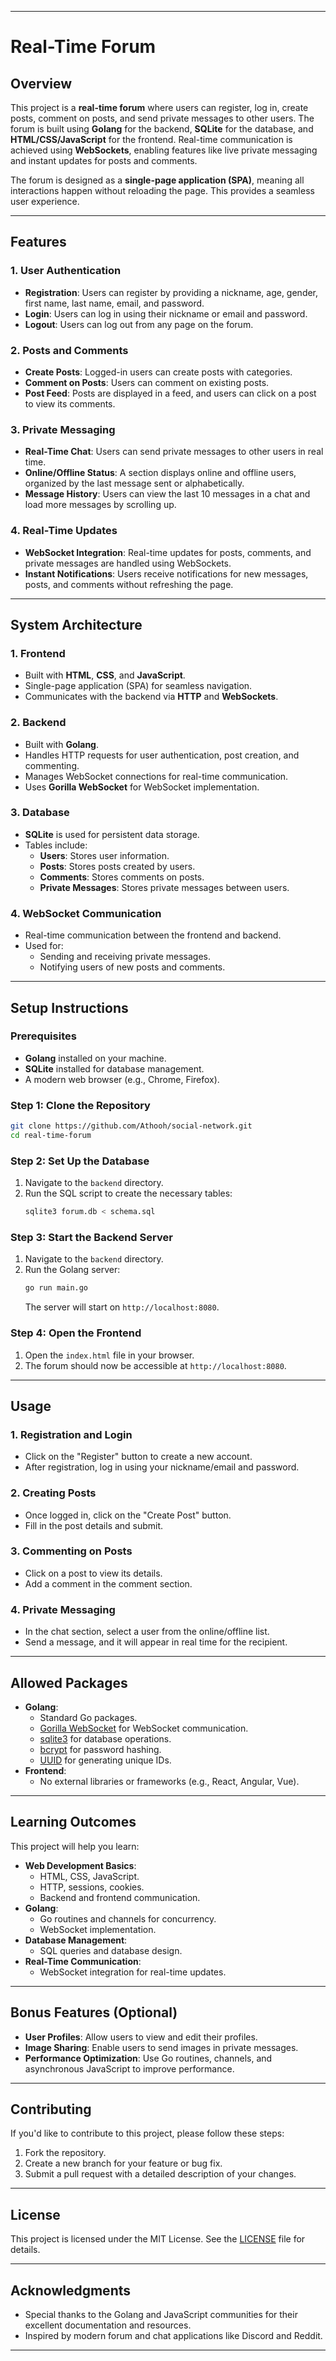 
---

# Real-Time Forum

## Overview
This project is a **real-time forum** where users can register, log in, create posts, comment on posts, and send private messages to other users. The forum is built using **Golang** for the backend, **SQLite** for the database, and **HTML/CSS/JavaScript** for the frontend. Real-time communication is achieved using **WebSockets**, enabling features like live private messaging and instant updates for posts and comments.

The forum is designed as a **single-page application (SPA)**, meaning all interactions happen without reloading the page. This provides a seamless user experience.

---

## Features

### 1. **User Authentication**
- **Registration**: Users can register by providing a nickname, age, gender, first name, last name, email, and password.
- **Login**: Users can log in using their nickname or email and password.
- **Logout**: Users can log out from any page on the forum.

### 2. **Posts and Comments**
- **Create Posts**: Logged-in users can create posts with categories.
- **Comment on Posts**: Users can comment on existing posts.
- **Post Feed**: Posts are displayed in a feed, and users can click on a post to view its comments.

### 3. **Private Messaging**
- **Real-Time Chat**: Users can send private messages to other users in real time.
- **Online/Offline Status**: A section displays online and offline users, organized by the last message sent or alphabetically.
- **Message History**: Users can view the last 10 messages in a chat and load more messages by scrolling up.

### 4. **Real-Time Updates**
- **WebSocket Integration**: Real-time updates for posts, comments, and private messages are handled using WebSockets.
- **Instant Notifications**: Users receive notifications for new messages, posts, and comments without refreshing the page.

---

## System Architecture

### 1. **Frontend**
- Built with **HTML**, **CSS**, and **JavaScript**.
- Single-page application (SPA) for seamless navigation.
- Communicates with the backend via **HTTP** and **WebSockets**.

### 2. **Backend**
- Built with **Golang**.
- Handles HTTP requests for user authentication, post creation, and commenting.
- Manages WebSocket connections for real-time communication.
- Uses **Gorilla WebSocket** for WebSocket implementation.

### 3. **Database**
- **SQLite** is used for persistent data storage.
- Tables include:
  - **Users**: Stores user information.
  - **Posts**: Stores posts created by users.
  - **Comments**: Stores comments on posts.
  - **Private Messages**: Stores private messages between users.

### 4. **WebSocket Communication**
- Real-time communication between the frontend and backend.
- Used for:
  - Sending and receiving private messages.
  - Notifying users of new posts and comments.

---

## Setup Instructions

### Prerequisites
- **Golang** installed on your machine.
- **SQLite** installed for database management.
- A modern web browser (e.g., Chrome, Firefox).

### Step 1: Clone the Repository
```bash
git clone https://github.com/Athooh/social-network.git
cd real-time-forum
```

### Step 2: Set Up the Database
1. Navigate to the `backend` directory.
2. Run the SQL script to create the necessary tables:
   ```bash
   sqlite3 forum.db < schema.sql
   ```

### Step 3: Start the Backend Server
1. Navigate to the `backend` directory.
2. Run the Golang server:
   ```bash
   go run main.go
   ```
   The server will start on `http://localhost:8080`.

### Step 4: Open the Frontend
1. Open the `index.html` file in your browser.
2. The forum should now be accessible at `http://localhost:8080`.

---

## Usage

### 1. **Registration and Login**
- Click on the "Register" button to create a new account.
- After registration, log in using your nickname/email and password.

### 2. **Creating Posts**
- Once logged in, click on the "Create Post" button.
- Fill in the post details and submit.

### 3. **Commenting on Posts**
- Click on a post to view its details.
- Add a comment in the comment section.

### 4. **Private Messaging**
- In the chat section, select a user from the online/offline list.
- Send a message, and it will appear in real time for the recipient.

---

## Allowed Packages
- **Golang**:
  - Standard Go packages.
  - [Gorilla WebSocket](https://pkg.go.dev/github.com/gorilla/websocket) for WebSocket communication.
  - [sqlite3](https://github.com/mattn/go-sqlite3) for database operations.
  - [bcrypt](https://pkg.go.dev/golang.org/x/crypto/bcrypt) for password hashing.
  - [UUID](https://github.com/gofrs/uuid) for generating unique IDs.
- **Frontend**:
  - No external libraries or frameworks (e.g., React, Angular, Vue).

---

## Learning Outcomes
This project will help you learn:
- **Web Development Basics**:
  - HTML, CSS, JavaScript.
  - HTTP, sessions, cookies.
  - Backend and frontend communication.
- **Golang**:
  - Go routines and channels for concurrency.
  - WebSocket implementation.
- **Database Management**:
  - SQL queries and database design.
- **Real-Time Communication**:
  - WebSocket integration for real-time updates.

---

## Bonus Features (Optional)
- **User Profiles**: Allow users to view and edit their profiles.
- **Image Sharing**: Enable users to send images in private messages.
- **Performance Optimization**: Use Go routines, channels, and asynchronous JavaScript to improve performance.

---

## Contributing
If you'd like to contribute to this project, please follow these steps:
1. Fork the repository.
2. Create a new branch for your feature or bug fix.
3. Submit a pull request with a detailed description of your changes.

---

## License
This project is licensed under the MIT License. See the [LICENSE](LICENSE) file for details.

---

## Acknowledgments
- Special thanks to the Golang and JavaScript communities for their excellent documentation and resources.
- Inspired by modern forum and chat applications like Discord and Reddit.

---
